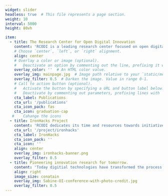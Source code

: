 ```yaml
---
widget: slider
headless: true  # This file represents a page section.
weight: 10
interval: 5000
height: 80vh

item:
  - title: The Research Center for Open Digital Innovation
    content: 'RCODI is a leading research center focused on open digital innovation comprised of computational social scientists designing and studying platforms, crowds and AI. '
    # Choose `center`, `left`, or `right` alignment.
    align: center
    # Overlay a color or image (optional).
    #   Deactivate an option by commenting out the line, prefixing it with `#`.
    overlay_color: ''  # An HTML color value.
    overlay_img: mainpage.jpg  # Image path relative to your `static/media/` folder
    overlay_filter: 0.5  # Darken the image. Value in range 0-1.
    # Call to action button (optional).
    #   Activate the button by specifying a URL and button label below.
    #   Deactivate by commenting out parameters, prefixing lines with `#`.
    cta_label: Publications
    cta_url: '/publications'
    cta_icon_pack: fas
    cta_icon: graduation-cap
   #    Cahange the icons
  - title: IronHacks Project
    content: 'RCODI dedicates its time and resources towards initiatives that inspire change - such as IronHacks, the open innovation and crowdsourcing platform used to hack innovation for social change..'
    cta_url: '/project/ironhacks'
    cta_label: IronHacks
    cta_icon_pack: ''
    cta_icon: ''
    align: center
    overlay_img: ironhacks-banner.png
    overlay_filter: 0.5
  - title: Pioneering innovation research for tomorrow.
    content: 'Today digitial technologies have transformed the process and the outcome of innovation. More decentralized innovation ecosystems have emerged in which a diverse set of actors co-create novel solutions to solve complex problems in areas such healthcare, regional development, financial services, and smart manufacturing.'
    align: right
    image_size: conatain
    overlay_img: Sabine-OI-conference-with-photo-credit.jpg
    overlay_filter: 0.5
---
```

